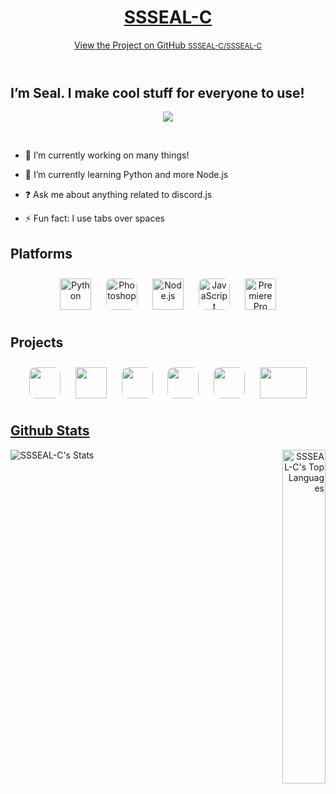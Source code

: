 <link rel="apple-touch-icon" sizes="180x180" href="icons/apple-touch-icon.png">

<link rel="icon" type="image/png" sizes="32x32" href="icons/favicon-32x32.png">

<link rel="icon" type="image/png" sizes="16x16" href="icons/favicon-16x16.png">

<link rel="manifest" href="icons/site.webmanifest">

<link rel="mask-icon" href="icons/safari-pinned-tab.svg" color="#5bbad5">

<link rel="shortcut icon" href="icons/favicon.ico">

<meta name="msapplication-TileColor" content="#603cba">

<meta name="msapplication-config" content="icons/browserconfig.xml">

<meta name="theme-color" content="#ffffff">

<meta charset="UTF-8">

<meta http-equiv="X-UA-Compatible" content="IE=edge">

<meta name="viewport" content="width=device-width, initial-scale=1">

<meta name="generator" content="Jekyll v3.9.0">

<meta property="og:title" content="I’m Seal. I make cool stuff for everyone to use!">

<meta property="og:locale" content="en_US">

<link rel="canonical" href="https://ssseal-c.xyz/">

<meta property="og:url" content="http://ssseal-c.xyz/">

<meta property="og:site_name" content="SSSEAL-C">

<meta name="twitter:card" content="summary">

<meta property="twitter:title" content="I’m Seal. I make cool stuff for everyone to use!">

<link rel="stylesheet" href="/assets/css/style.css?v=7d331d800f75f0bd23de0135e02767586a9332e5">

<!--[if lt IE 9]>
    <script src="//cdnjs.cloudflare.com/ajax/libs/html5shiv/3.7.3/html5shiv.min.js"></script>
    <![endif]-->

<div class="wrapper">
<header>
    <h1><a href="https://ssseal-c.xyz/">SSSEAL-C</a></h1>
    <p></p><p class="view">
    <a href="https://github.com/SSSEAL-C/SSSEAL-C">View the Project on GitHub <small>SSSEAL-C/SSSEAL-C</small></a>
    </p>
    </header>
    <section>
        <h1 id="im-seal-i-make-cool-stuff-for-everyone-to-use">I’m Seal. I make cool stuff for everyone to use!</h1><div align="center">
        <img src="https://komarev.com/ghpvc/?username=SSSEAL-C&amp;&amp;style=flat-square" align="center">
        </div>
        <p>
            <br>
        </p>
        <ul>
            <li>
                <p>🔭 I’m currently working on many things!</p>
            </li><li>
            <p>🌱 I’m currently learning Python and more Node.js</p>
            </li><li>
            <p>❓ Ask me about anything related to discord.js</p>
            </li><li>
            <p>⚡ Fun fact: I use tabs over spaces</p>
            </li></ul>
        <h2 id="platforms">Platforms</h2>
        <div align="center">
            <img style="margin: 10px" src="https://profilinator.rishav.dev/skills-assets/python-original.svg" alt="Python" height="50">
            <img style="margin: 10px; border-radius: 10px;" src="https://profilinator.rishav.dev/skills-assets/photoshop-plain.svg" alt="Photoshop" height="50">
            <img style="margin: 10px" src="https://profilinator.rishav.dev/skills-assets/nodejs-original-wordmark.svg" alt="Node.js" height="50">
            <img style="margin: 10px; border-radius: 10px;" src="https://profilinator.rishav.dev/skills-assets/javascript-original.svg" alt="JavaScript" height="50">
            <img style="margin: 10px" src="https://profilinator.rishav.dev/skills-assets/adobepremierepro.png" alt="Premiere Pro" height="50">
        </div>
        <h2 id="projects">Projects</h2>
        <div align="center"><a href="https://ssseal-c.github.io/haza64-socials/" target="_blank" rel="noopener noreferrer">
            <img style="margin: 10px; border-radius: 10px;" src="https://static-cdn.jtvnw.net/jtv_user_pictures/735811f5-1a88-4640-8601-eec54dcff9cf-profile_image-600x600.png" width="50" height="50" style="margin-bottom: 5px;"></a>
            <a href="https://ssseal-c.github.io/influencer-po-boxes/" target="_blank" rel="noopener noreferrer">
                <img style="margin: 10px"src="https://ssseal-c.github.io/influencer-po-boxes/icons/android-chrome-512x512.png" width="50" height="50" style="margin-bottom: 5px;"></a>
            <a href="https://ssseal-c.github.io/slur-detect/" target="_blank" rel="noopener noreferrer">
                <img style="margin: 10px; border-radius: 10px;"src="https://i1.sndcdn.com/avatars-000655073348-xpew0x-original.jpg" width="50" height="50" style="margin-bottom: 5px;"></a>
            <a href="https://ssseal-c.github.io/KHX/" target="_blank" rel="noopener noreferrer">
                <img style="margin: 10px; border-radius: 10px;"src="https://yt3.ggpht.com/-NBRv4hRMRqw/AAAAAAAAAAI/AAAAAAAAAAA/RHCM0uP8eEA/s0/photo.jpg=s0?imgmax=0" width="50" height="50" style="margin-bottom: 5px;"></a>
            <a href="https://ssseal-c.github.io/discord-token-stealer/" target="_blank" rel="noopener noreferrer">
                <img style="margin: 10px; border-radius: 10px;"src="https://webcamstartup.com/wp-content/uploads/2018/04/discord-logo.jpg" width="50" height="50" style="margin-bottom: 5px;"></a>
            <a href="https://ssseal-c.github.io/tweet-or-drink/" target="_blank" rel="noopener noreferrer">
                <img style="margin: 10px"src="https://i.imgur.com/UYpcWI0.png" width="75" height="50" style="margin-bottom: 5px;"></a>
        </div>
        <a href="https://ssseal-c.github.io/tweet-or-drink/" target="_blank" rel="noopener noreferrer">
            <h2 id="github-stats">Github Stats</h2>
            <div align="left"><img src="https://github-readme-stats.vercel.app/api?username=SSSEAL-C&amp;show_icons=true&amp;count_private=true&amp;hide_border=true&amp;theme=midnight-purple" align="left" alt="SSSEAL-C's Stats"></div>
            <div align="right">
                <img src="https://github-readme-stats.vercel.app/api/top-langs/?username=SSSEAL-C&amp;show_icons=true&amp;hide_border=true&amp;theme=midnight-purple" width="37%" alt="SSSEAL-C's Top Languages" align="right">
            </div>
        </a>
    </section>
    </div>
